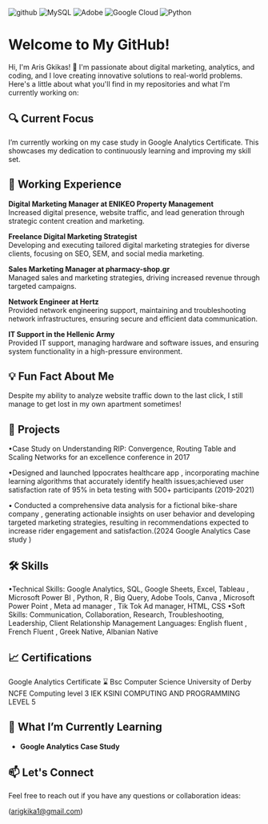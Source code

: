 ![github](https://img.shields.io/badge/GitHub-000000?style=for-the-badge&logo=GitHub&logoColor=white)
![MySQL](https://img.shields.io/badge/mysql-4479A1.svg?style=for-the-badge&logo=mysql&logoColor=white)
![Adobe](https://img.shields.io/badge/adobe-%23FF0000.svg?style=for-the-badge&logo=adobe&logoColor=white)
![Google Cloud](https://img.shields.io/badge/GoogleCloud-%234285F4.svg?style=for-the-badge&logo=google-cloud&logoColor=white)
![Python](https://img.shields.io/badge/python-3670A0?style=for-the-badge&logo=python&logoColor=ffdd54)

# Welcome to My GitHub!

Hi, I'm Aris Gkikas! 👋 I'm passionate about digital marketing, analytics, and coding, and I love creating innovative solutions to real-world problems. Here's a little about what you'll find in my repositories and what I'm currently working on:

## 🔍 Current Focus

I’m currently working on my case study in Google Analytics Certificate. This showcases my dedication to continuously learning and improving my skill set.

## 💼 Working Experience 

 **Digital Marketing Manager at ENIKEO Property Management**  
  Increased digital presence, website traffic, and lead generation through strategic content creation and marketing.

**Freelance Digital Marketing Strategist**  
  Developing and executing tailored digital marketing strategies for diverse clients, focusing on SEO, SEM, and social media marketing.

  **Sales Marketing Manager at pharmacy-shop.gr**  
  Managed sales and marketing strategies, driving increased revenue through targeted campaigns.

  **Network Engineer at Hertz**  
  Provided network engineering support, maintaining and troubleshooting network infrastructures, ensuring secure and efficient data communication.

  **IT Support in the Hellenic Army**  
  Provided IT support, managing hardware and software issues, and ensuring system functionality in a high-pressure environment.


## 💡 Fun Fact About Me
Despite my ability to analyze website traffic down to the last click, I still manage to get lost in my own apartment sometimes!

## 🚀 Projects
•Case Study on Understanding RIP: Convergence, Routing Table and Scaling Networks for an excellence conference in 2017

•Designed and launched Ippocrates healthcare app , incorporating machine learning algorithms that accurately identify health issues;achieved user satisfaction rate of 95% in beta testing with 500+ participants (2019-2021)

• Conducted a comprehensive data analysis for a fictional bike-share company , generating actionable insights on user behavior and developing targeted marketing strategies, resulting in recommendations expected to increase rider engagement and satisfaction.(2024 Google Analytics Case study )

## 🛠️ Skills

•Technical Skills: Google Analytics, SQL, Google Sheets, Excel, Tableau , Microsoft Power BI , Python, R , Big Query, Adobe Tools, Canva , Microsoft Power Point , Meta ad manager , Tik Tok Ad manager, HTML, CSS 
•Soft Skills:  Communication, Collaboration, Research, Troubleshooting, Leadership, Client Relationship Management
Languages: English fluent , French Fluent , Greek Native, Albanian Native

## 📈 Certifications
Google Analytics Certificate ⌛
Bsc Computer Science University of Derby 
NCFE Computing level 3 
IEK KSINI COMPUTING AND PROGRAMMING LEVEL 5


## 🌱 What I’m Currently Learning

- **Google Analytics Case Study**

## 📫 Let's Connect

Feel free to reach out if you have any questions or collaboration ideas:

(arigkika1@gmail.com)
